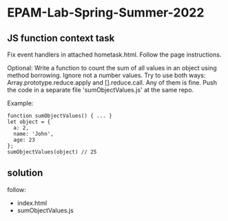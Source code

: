 # EPAM-Lab-Spring-Summer-2022

## JS function context task

Fix event handlers in attached hometask.html. Follow the page instructions.

Optional: Write a function to count the sum of all values in an object using method borrowing. Ignore not a number values. Try to use both ways: Array.prototype.reduce.apply and [].reduce.call. Any of them is fine. Push the code in a separate file 'sumObjectValues.js' at the same repo.

Example:
```
function sumObjectValues() { ... }
let object = {
  a: 2,
  name: 'John',
  age: 23
};
sumObjectValues(object) // 25
```

## solution
follow:
- index.html
- sumObjectValues.js
